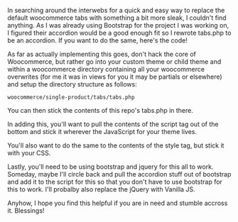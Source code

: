 In searching around the interwebs for a quick and easy way to replace the default woocommerce tabs with something a bit more sleak, I couldn't find anything. As I was already using Bootstrap for the project I was working on, I figured their accordion would be a good enough fit so I rewrote tabs.php to be an accordion. If you want to do the same, here's the code! 

As far as actually implementing this goes, don't hack the core of Woocommerce, but rather go into your custom theme or child theme and within a woocommerce directory containing all your woocommerce overwrites (for me it was in views for you it may be partials or elsewhere) and setup the directory structure as follows:

``` woocommerce/single-product/tabs/tabs.php ```

You can then stick the contents of this repo's tabs.php in there. 

In adding this, you'll want to pull the contents of the script tag out of the bottom and stick it wherever the JavaScript for your theme lives. 

You'll also want to do the same to the contents of the style tag, but stick it with your CSS.

Lastly, you'll need to be using bootstrap and jquery for this all to work. Someday, maybe I'll circle back and pull the accordion stuff out of bootstrap and add it to the script for this so that you don't have to use bootstrap for this to work. I'll probalby also replace the jQuery with Vanilla JS. 

Anyhow, I hope you find this helpful if you are in need and stumble accross it. Blessings!